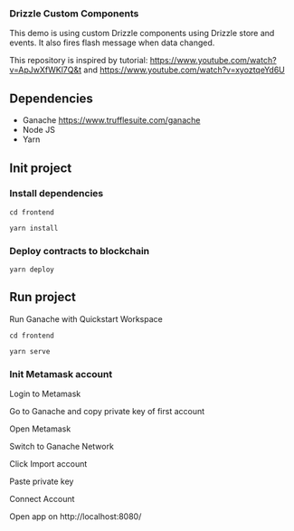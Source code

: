 ### Drizzle Custom Components
This demo is using custom Drizzle components using Drizzle store and events.
It also fires flash message when data changed.

This repository is inspired by tutorial:
https://www.youtube.com/watch?v=ApJwXfWKl7Q&t
and
https://www.youtube.com/watch?v=xyoztqeYd6U

## Dependencies
- Ganache https://www.trufflesuite.com/ganache
- Node JS
- Yarn

## Init project

### Install dependencies

```cd frontend```

```yarn install```

### Deploy contracts to blockchain

```yarn deploy```

## Run project

Run Ganache with Quickstart Workspace

```cd frontend```

```yarn serve```

### Init Metamask account

Login to Metamask

Go to Ganache and copy private key of first account

Open Metamask

Switch to Ganache Network

Click Import account

Paste private key

Connect Account

Open app on http://localhost:8080/